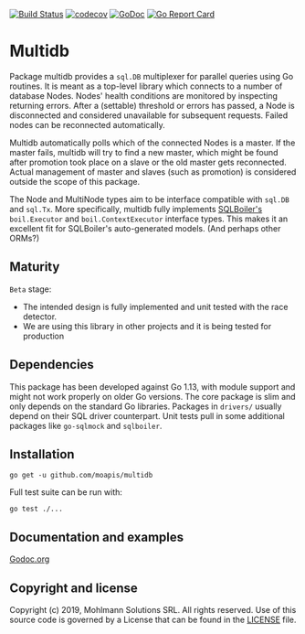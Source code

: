 [![Build Status](https://travis-ci.org/moapis/multidb.svg?branch=master)](https://travis-ci.org/moapis/multidb)
[![codecov](https://codecov.io/gh/moapis/multidb/branch/master/graph/badge.svg)](https://codecov.io/gh/moapis/multidb)
[![GoDoc](https://godoc.org/github.com/moapis/multidb?status.svg)](https://godoc.org/github.com/moapis/multidb)
[![Go Report Card](https://goreportcard.com/badge/github.com/moapis/multidb)](https://goreportcard.com/report/github.com/moapis/multidb)


# Multidb

Package multidb provides a `sql.DB` multiplexer for parallel queries using Go routines.
It is meant as a top-level library which connects to a number of database Nodes.
Nodes' health conditions are monitored by inspecting returning errors.
After a (settable) threshold or errors has passed,
a Node is disconnected and considered unavailable for subsequent requests.
Failed nodes can be reconnected automatically.

Multidb automatically polls which of the connected Nodes is a master.
If the master fails, multidb will try to find a new master,
which might be found after promotion took place on a slave
or the old master gets reconnected.
Actual management of master and slaves (such as promotion)
is considered outside the scope of this package.

The Node and MultiNode types aim to be interface compatible with `sql.DB` and `sql.Tx`.
More specifically, multidb fully implements [SQLBoiler's](https://github.com/volatiletech/sqlboiler)
`boil.Executor` and `boil.ContextExecutor` interface types.
This makes it an excellent fit for SQLBoiler's auto-generated models.
(And perhaps other ORMs?)

## Maturity

`Beta` stage:
 - The intended design is fully implemented and unit tested with the race detector.
 - We are using this library in other projects and it is being tested for production


## Dependencies

This package has been developed against Go 1.13, with module support and might not work properly on older Go versions.
The core package is slim and only depends on the standard Go libraries. 
Packages in `drivers/` usually depend on their SQL driver counterpart.
Unit tests pull in some additional packages like `go-sqlmock` and `sqlboiler`.

## Installation

````
go get -u github.com/moapis/multidb
````

Full test suite can be run with:

````
go test ./...
````

## Documentation and examples

[Godoc.org](https://godoc.org/github.com/moapis/multidb)

## Copyright and license

Copyright (c) 2019, Mohlmann Solutions SRL. All rights reserved.
Use of this source code is governed by a License that can be found in the [LICENSE](LICENSE) file.